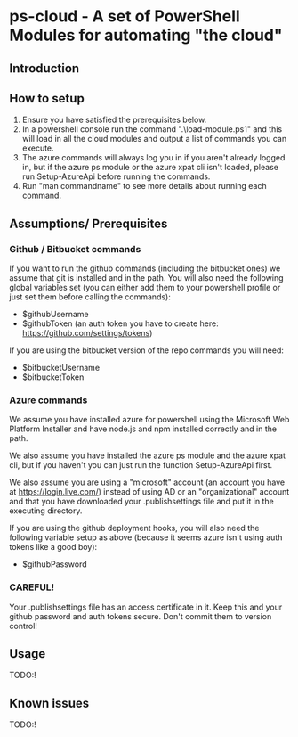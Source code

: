 # ps-cloud - A set of PowerShell Modules for automating "the cloud"

## Introduction

## How to setup

 1. Ensure you have satisfied the prerequisites below.
 2. In a powershell console run the command ".\load-module.ps1" and this will load in all the cloud modules and output a list of commands you can execute.
 3. The azure commands will always log you in if you aren't already logged in, but if the azure ps module or the azure xpat cli isn't loaded, please run Setup-AzureApi before running the commands.
 4. Run "man commandname" to see more details about running each command.

## Assumptions/ Prerequisites

### Github / Bitbucket commands

If you want to run the github commands (including the bitbucket ones) we assume that git is installed and in the path. You will also need the following global variables set (you can either add them to your powershell profile or just set them before calling the commands):

  * $githubUsername
  * $githubToken (an auth token you have to create here: https://github.com/settings/tokens)

If you are using the bitbucket version of the repo commands you will need:

  * $bitbucketUsername
  * $bitbucketToken

### Azure commands

We assume you have installed azure for powershell using the Microsoft Web Platform Installer and have node.js and npm installed correctly and in the path.

We also assume you have installed the azure ps module and the azure xpat cli, but if you haven't you can just run the function Setup-AzureApi first.

We also assume you are using a "microsoft" account (an account you have at https://login.live.com/) instead of using AD or an "organizational" account and that you have downloaded your .publishsettings file and put it in the executing directory.

If you are using the github deployment hooks, you will also need the following variable setup as above (because it seems azure isn't using auth tokens like a good boy):
  * $githubPassword

### CAREFUL!

Your .publishsettings file has an access certificate in it. Keep this and your github password and auth tokens secure. Don't commit them to version control!

## Usage

TODO:!

## Known issues

TODO:!

